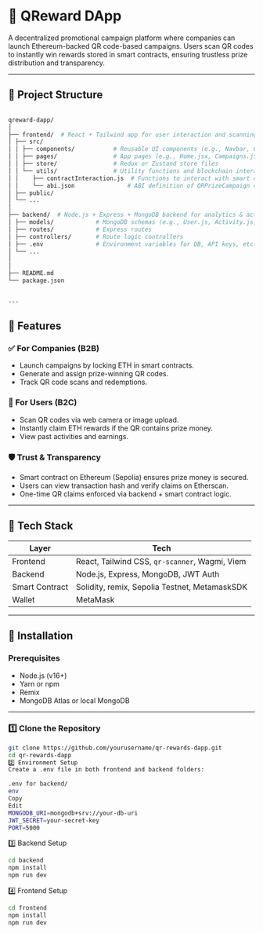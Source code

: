 # 🎉 QReward DApp 

A decentralized promotional campaign platform where companies can launch Ethereum-backed QR code-based campaigns. Users scan QR codes to instantly win rewards stored in smart contracts, ensuring trustless prize distribution and transparency.

---

## 📁 Project Structure
```bash

qreward-dapp/
│
├── frontend/  # React + Tailwind app for user interaction and scanning
│ ├── src/
│ │ ├── components/           # Reusable UI components (e.g., Navbar, QRScanner, Button)
│ │ ├── pages/                # App pages (e.g., Home.jsx, Campaigns.jsx)
│ │ ├── store/                # Redux or Zustand store files
│ │ └── utils/                # Utility functions and blockchain interaction
│ │    ├── contractInteraction.js  # Functions to interact with smart contract (ethers/web3)
│ │    └── abi.json               # ABI definition of QRPrizeCampaign contract
│ ├── public/
│ └── ...
│
├── backend/  # Node.js + Express + MongoDB backend for analytics & activity tracking
│ ├── models/            # MongoDB schemas (e.g., User.js, Activity.js)
│ ├── routes/            # Express routes
│ ├── controllers/       # Route logic controllers
│ ├── .env               # Environment variables for DB, API keys, etc.
│ └── ...
│
│
├── README.md
└── package.json


---
```

## 🚀 Features

### ✅ For Companies (B2B)
- Launch campaigns by locking ETH in smart contracts.
- Generate and assign prize-winning QR codes.
- Track QR code scans and redemptions.

### 🎁 For Users (B2C)
- Scan QR codes via web camera or image upload.
- Instantly claim ETH rewards if the QR contains prize money.
- View past activities and earnings.

### 🛡️ Trust & Transparency
- Smart contract on Ethereum (Sepolia) ensures prize money is secured.
- Users can view transaction hash and verify claims on Etherscan.
- One-time QR claims enforced via backend + smart contract logic.

---

## 🧠 Tech Stack

| Layer         | Tech                                             |
| ------------- | ------------------------------------------------ |
| Frontend      | React, Tailwind CSS, `qr-scanner`, Wagmi, Viem  |
| Backend       | Node.js, Express, MongoDB, JWT Auth             |
| Smart Contract| Solidity, remix, Sepolia Testnet, MetamaskSDK   |
| Wallet        | MetaMask                                        |

---

## 🔧 Installation

### Prerequisites
- Node.js (v16+)
- Yarn or npm
- Remix
- MongoDB Atlas or local MongoDB

---

### 1️⃣ Clone the Repository

```bash
git clone https://github.com/yourusername/qr-rewards-dapp.git
cd qr-rewards-dapp
2️⃣ Environment Setup
Create a .env file in both frontend and backend folders:

.env for backend/
env
Copy
Edit
MONGODB_URI=mongodb+srv://your-db-uri
JWT_SECRET=your-secret-key
PORT=5000
```
3️⃣ Backend Setup
```bash
cd backend
npm install
npm run dev
```
4️⃣ Frontend Setup
```bash
cd frontend
npm install
npm run dev


